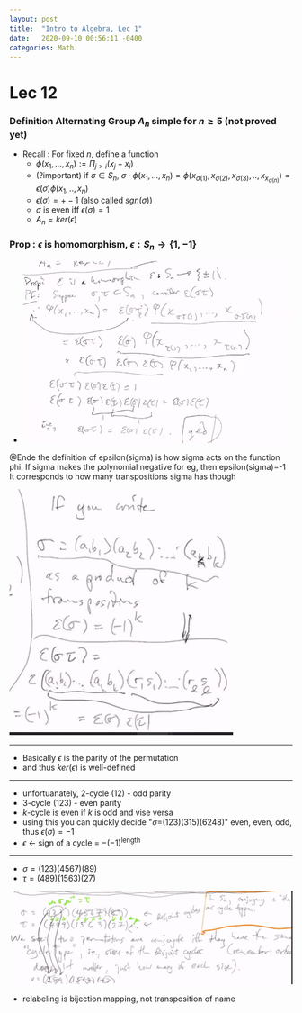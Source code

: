 ```yaml
---
layout: post
title:  "Intro to Algebra, Lec 1"
date:   2020-09-10 00:56:11 -0400
categories: Math
---
```

# Lec 12

### Definition Alternating Group $A_n$ simple for $n \ge 5$ (not proved yet)
* Recall : For fixed $n$, define a function
  * $\phi(x_1,...,x_n) := \Pi_{j > i} (x_j - x_i)$
  * (?important) if $\sigma \in S_n$, $\sigma \cdot \phi(x_1,...,x_n) = \phi(x_{\sigma(1)}, x_{\sigma(2)}, x_{\sigma(3)},.., x_{x_{\sigma(n)}}) = \epsilon(\sigma) \phi(x_1,..,x_n)$
  * $\epsilon(\sigma) = +-1$ (also called $sgn(\sigma)$)
  * $\sigma$ is even iff $\epsilon(\sigma) = 1$
  * $A_n = ker(\epsilon)$
### Prop : $\epsilon$ is homomorphism, $\epsilon : S_n \rightarrow \{1, -1\}$
* ![](../assets/img/2020-10-22-16-28-03.png)

@Ende the definition of epsilon(sigma) is how sigma acts on the function phi. If sigma makes the polynomial negative for eg, then epsilon(sigma)=-1
It corresponds to how many transpositions sigma has though

![](../assets/img/2020-10-22-16-36-09.png)

***
* Basically $\epsilon$ is the parity of the permutation
* and thus $ker(\epsilon)$ is well-defined

***
* unfortuanately, $2$-cycle (12) - odd parity
* $3$-cycle (123) - even parity
* $k$-cycle is even if $k$ is odd and vise versa
* using this you can quickly decide "$\sigma =$(123)(315)(6248)" even, even, odd, thus $\epsilon(\sigma) = -1$ 
* $\epsilon$ <- sign of a cycle = $- (-1)^{\text{length}}$

***
* $\sigma = (123)(4567)(89)$
* $\tau = (489)(1563)(27)$

![](../assets/img/2020-10-22-16-59-09.png)
* relabeling is bijection mapping, not transposition of name